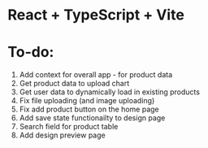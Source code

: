 # React + TypeScript + Vite

# To-do:

1. Add context for overall app - for product data
2. Get product data to upload chart
3. Get user data to dynamically load in existing products
4. Fix file uploading (and image uploading)
5. Fix add product button on the home page
6. Add save state functionailty to design page
7. Search field for product table
8. Add design preview page
